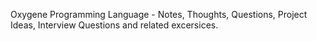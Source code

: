 Oxygene Programming Language - Notes, Thoughts, Questions, Project Ideas, Interview Questions and related excersices. 
